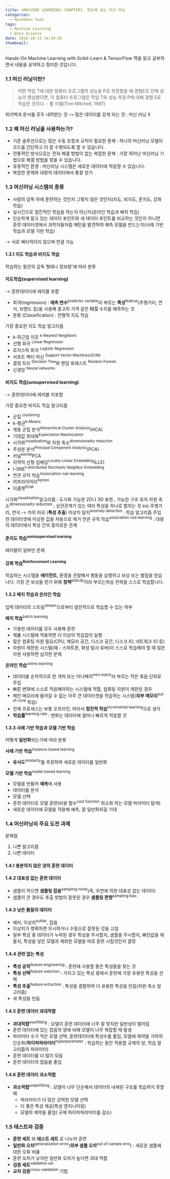 ```yaml
---
title: <MACHINE LEARNING> CHAPTER1. 한눈에 보는 머신 러닝
categories:
  - HyunGeun Yoon
tags:
  - Machine Learning
  - Data Science
date: 2018-10-13 14:34:56
thumbnail:
---
```


Hands-On Machine Learning with Scikit-Learn & TensorFlow 책을 읽고 공부하면서 내용을 요약하고 정리한 것입니다.
<!-- more -->
### 1.1 머신 러닝이란?

> 어떤 작업 T에 대한 컴퓨터 프로그램의 성능을 P로 측정했을 때 경험E로 인해 성능이 향상됐다면, 이 컴퓨터 프로그램은 작업 T와 성능 측정 P에 대해 경험 E로 학습한 것이다.
                                         - 톰 미첼(Tom Mitchell, 1997)

위키백과 문서를 모두 내려받는 것 -> 많은 데이터를 갖게 되는 것 : 머신 러닝 X

### 1.2 왜 머신 러닝을 사용하는가?

- 기존 솔루션으로는 많은 수동 조정과 규칙이 필요한 문제 : 하나의 머신러닝 모델이 코드를 간단하고 더 잘 수행되도록 할 수 있습니다.
- 전통적인 방식으로는 전혀 해결 방법이 없는 복잡한 문제 : 가장 뛰어난 머신러닝 기법으로 해결 방법을 찾을 수 있습니다.
-  유동적인 환경 : 머신러닝 시스템은 새로운 데이터에 적응할 수 있습니다.
-  복잡한 문제와 대량의 데이터에서 통찰 얻기

### 1.3 머신러닝 시스템의 종류

- 사람의 감독 하에 훈련하는 것인지 그렇지 않은 것인지(지도, 비지도, 준지도, 강화 학습)
-  실시간으로 점진적인 학습을 하는지 아닌지(온라인 학습과 배치 학습)
-  단순하게 알고 있는 데이터 포인트와 새 데이터 포인트를 비교하는 것인지 아니면 훈련 데이터셋에서 과학자들처럼 패턴을 발견하여 예측 모델을 만드는지(사례 기반 학습과 모델 기반 학습)

-> 서로 배타적이지 않으며 연결 가능

#### 1.3.1  지도 학습과 비지도 학습
학습하는 동안의 감독 형태나 정보량'에 따라 분류

#### 지도학습(supervised learning)

-> 훈련데이터에 레이블 포함

- 회귀(regression) : **예측 변수**<sup>predictor variable</sup>라 부르는 **특성**<sup>featrue</sup>(주행거리, 연식, 브랜드 등)을 사용해 중고차 가격 같은 **타깃** 수치를 예측하는 것
- 분류 (Classification) : 전형적 지도 학습

가장 중요한 지도 학습 알고리즘

- k-최근접 이웃 <sup> k-Nearest Neighbors</sup>
- 선형 회귀 <sup>Linear Regression</sup>
- 로지스틱 회귀 <sup>Logistic Regression</sup>
- 서포트 벡터 머신 <sup>Support Vector Machines(SVM)</sup>
- 결정 트리 <sup>Decision Tree</sup>와 랜덤 포레스트 <sup>Random Forests</sup>
- 신경망 <sup>Neural networks</sup>

#### 비지도 학습(unsupervised learning)

-> 훈련데이터에 레이블 미포함

가장 중요한 비지도 학습 알고리즘

- 군집 <sup>clustering</sup>
 - k-평균<sup>k-Means</sup>
 - 계층 군집 분석<sup>Hierarchical Cluster Analysis</sup>(HCA)
 - 기댓값 최대화<sup>Expectation Maximization</sup>
- 시각화<sup>visualization</sup>와 차원 축소<sup>dimensionality reduction</sup>
 - 주성분 분석<sup>Principal Component Analysis</sup>(PCA)
 - 커널<sup>kernel</sup>PCA
 - 지역적 선형 임베딩<sup>Locally-Linear Embedding</sup>(LLE)
 - t-SNE<sup>t-distributed Stochastic Neighbor Embedding</sup>
- 연관 규칙 학습<sup>Assiociation rule learning</sup>
 - 어프라이어리<sup>Apriori</sup>
 -  이클렛<sup>Eclat</sup>

시각화<sup>visualization</sup>알고리즘 : 도식화 가능한 2D나 3D 표현 , 가능한 구조 유지
차원 축소<sup>dimensionality reduction</sup> : 상관관계가 있는 여러 특성을 하나로 합치는 것  ex) 주행거리, 연식 -> 차의 마모 (**특성 추출**)
이상치 탐지<sup>anomaly detection</sup> : 학습 알고리즘 주입 전 데이터셋에 이상한 값을 자동으로 제거
연관 규칙 학습<sup>association rule learning</sup> : 대량의 데이터에서 특성 간의 흥미로운 관계

#### 준지도 학습<sup>semisupervised learning</sup>

레이블이 일부만 존재

#### 강화 학습<sup>Reinforcement Learning</sup>

학습하는 시스템을 **에이전트**, 환경을 관찰해서 행동을 실행하고 보상 또는 벌점을 받습니다. 가장 큰 보상을 얻기 위해 **정책**<sup>policdy</sup>이라 부르는최상 전략을 스스로 학습합니다.

#### 1.3.2 배치 학습과 온라인 학습

입력 데이터의 스트림<sup>stream</sup>으로부터 점진적으로 학습할 수 있는 여부

**배치 학습**<sup>batch learning</sup>

- 가용한 데이터를 모두 사용해 훈련
- 제품 시스템에 적용하면 더 이상의 학습없이 실행
- 많은 컴퓨팅 자원 필요(CPU, 메모리 공간, 디스크 공간, 디스크 IO, 네트워크 IO 등)
- 자원이 제한된 시스템(예 - 스마트폰, 화성 탐사 로버)이 스스로 학습해야 할 때 많은 자원 사용하면 심각한 문제

**온라인 학습**<sup>online learning</sup>

- 데이터를 순차적으로 한 개씩 또는 미니배치<sup>mini-batch</sup>라 부르는 작은 묶음 단위로 주입
- 빠른 변화에 스스로 적응해야하는 시스템에 적합, 컴퓨팅 자원이 제한된 경우
- 메인 메모리에 들어갈 수 없는 아주 큰 데이터셋을 학습하는 시스템(**외부 메모리**<sup>out-of-core</sup> 학습)
- 전체 프로세스는 보통 오프라인, 따라서 **점진적 학습**<sup>incremental learning</sup>으로 생각
- **학습률**<sup>learning rate</sup> : 변화는 데이터에 얼마나 빠르게 적응할 것

#### 1.3.3 사례 기반 학습과 모델 기반 학습

어떻게 **일반화**되는가에 따라 분류

**사례 기반 학습**<sup>instance-based learning</sup>

- **유사도**<sup>similarity</sup>를 측정하여 새로운 데이터를 일반화

**모델 기반 학습**<sup>model-based learning</sup>

- 모델을 만들어 **예측**에 사용
 - 데이터를 분석
 - 모델 선택
 - 훈련 데이터로 모델 훈련(비용 함수<sup>cost function</sup> 최소화 하는 모델 파라미터 탐색)
 - 새로운 데이터에 모델을 적용해 예측, 잘 일반화되길 기대

### 1.4 머신러닝의 주요 도전 과제

문제점
1. 나쁜 알고리즘
2. 나쁜 데이터

#### 1.4.1 충분하지 않은 양의 훈련 데이터
#### 1.4.2 대표성 없는 훈련 데이터
- 샘플이 작으면 **샘플링 잡음**<sup>sampling noise</sup>(즉, 우연에 의한 대표성 없는 데이터)
- 샘플이 큰 경우도 추출 방법이 잘못된 경우 **샘플링 편향**<sup>sampling bias</sup>

#### 1.4.3 낮은 품질의 데이터

- 에러, 이상치<sup>outlier</sup>, 잡음
- 이상치가 명확하면 무시하거나 수동으로 잘못된 것을 고침
- 일부 특성 중 데이터가 누락된 경우 특성을 무시할지, 샘플을 무시할지, 빠진값을 채울지, 특성을 넣은 모델과 제외한 모델을 따로 훈련 시킬것인지 결정

#### 1.4.4 관련 없는 특성

- **특성 공학**<sup>feature engineering</sup> : 훈련에 사용할 좋은 특성들을 찾는 것
 - **특성 선택**<sup>feature selection</sup> : 가지고 있는 특성 중에서 훈련에 가장 유용한 특성을 선택
 - **특성 추출**<sup>feature extraction</sup> : 특성을 결합하여 더 유용한 특성을 만듬(차원 축소 알고리즘)
 -  새 특성을 만듬

#### 1.4.5 훈련 데이터 과대적합

- **과대적합**<sup>overfitting</sup> : 모델이 훈련 데이터에 너무 잘 맞지만 일반성이 떨어짐
 - 훈련 데이터에 있는 잡음의 양에 비해 모델이 너무 복잡할 때 발생
 - 파라미터 수가 적은 모델 선택, 훈련데이터에 특성수를 줄임, 모델에 제약을 가하여 단순화(**하이퍼파라미터**<sup>hyperparameter</sup> : 학습하는 동안 적용할 규제의 양, 학습 알고리즘의 파라미터)
 - 훈련 데이터를 더 많이 모음
 - 훈련 데이터의 잡음을 줄임

#### 1.4.6 훈련 데이터 과소적합

- **과소적합**<sup>underfitting</sup> : 모델이 너무 단순해서 데이터의 내재된 구조를 학습하지 못할 때
  - 파라미터가 더 많은 강력한 모델 선택
  - 더 좋은 특성 제공(특성 엔지니어링)
  -  모델의 제약을 줄임( 규제 하이퍼파라미터를 감소)

### 1.5 테스트와 검증

- **훈련 세트** 와 **테스트 세트** 로 나누어 훈련
 - **일반화 오차**<sup>generalization error</sup>(**외부 샘플 오차**<sup>out-of-sample erro</sup>) : 새로운 샘플에 대한 오류 비율
 - 훈련 오차가 낮지만 일반화 오차가 높다면 과대 적합
- **검증 세트**<sup>validation set</sup>
 - **교차 검증**<sup>cross-validation</sup> 기법
